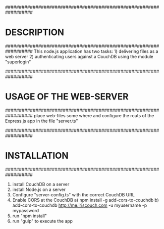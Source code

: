 ##################################################################
#   DESCRIPTION
##################################################################
This node.js application has two tasks:
    1) delivering files as a web server
    2) authenticating users against a CouchDB using the module "superlogin"


##################################################################
#   USAGE OF THE WEB-SERVER
##################################################################
place web-files some where and configure the routs of the Express.js app in the file "server.ts"


##################################################################
#   INSTALLATION
##################################################################
1) install CouchDB on a server
2) install Node.js on a server
3) Configure "server-config.ts" with the correct CouchDB URL
4) Enable CORS at the CouchDB
    a) npm install -g add-cors-to-couchdb
    b) add-cors-to-couchdb http://me.iriscouch.com -u myusername -p mypassword
5) run "npm install"
6) run "gulp" to execute the app